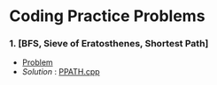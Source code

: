 # Coding Practice Problems
### 1. [BFS, Sieve of Eratosthenes, Shortest Path] 
   -   [Problem](https://www.spoj.com/problems/PPATH/)  
   -   *Solution* : [PPATH.cpp](https://github.com/pintuiitbhi/SPOJ/blob/master/PPATH.cpp)
    
    

